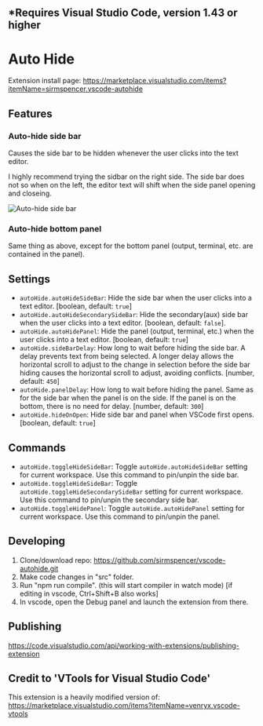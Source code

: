 ## *Requires Visual Studio Code, version 1.43 or higher

# Auto Hide

Extension install page: <https://marketplace.visualstudio.com/items?itemName=sirmspencer.vscode-autohide>

## Features

### Auto-hide side bar
Causes the side bar to be hidden whenever the user clicks into the text editor.

I highly recommend trying the sidbar on the right side.  The side bar does not so when on the left, the editor text will shift when the side panel opening and closeing.

![Auto-hide side bar](Images/Features/AutoHideSideBar.gif)

### Auto-hide bottom panel
Same thing as above, except for the bottom panel (output, terminal, etc. are contained in the panel).

## Settings

* `autoHide.autoHideSideBar`: Hide the side bar when the user clicks into a text editor. [boolean, default: `true`]
* `autoHide.autoHideSecondarySideBar`: Hide the secondary(aux) side bar when the user clicks into a text editor. [boolean, default: `false`].
* `autoHide.autoHidePanel`: Hide the panel (output, terminal, etc.) when the user clicks into a text editor. [boolean, default: `true`]
* `autoHide.sideBarDelay`: How long to wait before hiding the side bar. A delay prevents text from being selected. A longer delay allows the horizontal scroll to adjust to the change in selection before the side bar hiding causes the horizontal scroll to adjust, avoiding conflicts. [number, default: `450`]
* `autoHide.panelDelay`: How long to wait before hiding the panel. Same as for the side bar when the panel is on the side.  If the panel is on the bottom, there is no need for delay. [number, default: `300`]
* `autoHide.hideOnOpen`: Hide side bar and panel when VSCode first opens. [boolean, default: `true`]

## Commands

* `autoHide.toggleHideSideBar`: Toggle `autoHide.autoHideSideBar` setting for current workspace. Use this command to pin/unpin the side bar.
* `autoHide.toggleHideSideBar`: Toggle `autoHide.toggleHideSecondarySideBar` setting for current workspace. Use this command to pin/unpin the secondary side bar.
* `autoHide.toggleHidePanel`: Toggle `autoHide.autoHidePanel` setting for current workspace. Use this command to pin/unpin the panel.

## Developing

1) Clone/download repo: https://github.com/sirmspencer/vscode-autohide.git
2) Make code changes in "src" folder.
3) Run "npm run compile". (this will start compiler in watch mode) [if editing in vscode, Ctrl+Shift+B also works]
4) In vscode, open the Debug panel and launch the extension from there.

## Publishing

https://code.visualstudio.com/api/working-with-extensions/publishing-extension

## Credit to 'VTools for Visual Studio Code'

This extension is a heavily modified version of:
<https://marketplace.visualstudio.com/items?itemName=venryx.vscode-vtools>